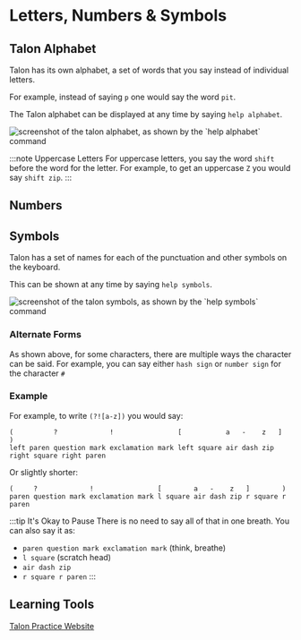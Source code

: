 # Letters, Numbers & Symbols

## Talon Alphabet

Talon has its own alphabet, a set of words that you say instead of individual letters.

For example, instead of saying `p` one would say the word `pit`.

The Talon alphabet can be displayed at any time by saying `help alphabet`.

<img src="/img/help_alphabet.png/"
     alt="screenshot of the talon alphabet, as shown by the `help alphabet` command"
 />

:::note Uppercase Letters
For uppercase letters, you say the word `shift` before the word for the letter. For example, to get an uppercase `Z` you would say `shift zip`.
:::

## Numbers

## Symbols
Talon has a set of names for each of the punctuation and other symbols on the keyboard.

This can be shown at any time by saying `help symbols`.


<img src="/img/help_symbols.png/"
     alt="screenshot of the talon symbols, as shown by the `help symbols` command"
 />

### Alternate Forms
As shown above, for some characters, there are multiple ways the character can be said. For example, you can say either `hash sign` or `number sign` for the character `#`

### Example

For example, to write `(?![a-z])` you would say:

```
(          ?             !                [           a   -    z   ]            )
left paren question mark exclamation mark left square air dash zip right square right paren
```

Or slightly shorter:

```
(     ?             !                [        a   -    z   ]        )
paren question mark exclamation mark l square air dash zip r square r paren
```

:::tip It's Okay to Pause
There is no need to say all of that in one breath. You can also say it as:
- `paren question mark exclamation mark` (think, breathe)
- `l square` (scratch head)
- `air dash zip`
- `r square r paren`
:::



## Learning Tools

[Talon Practice Website](/docs/Help/Items/talon-practice-website.md) 

